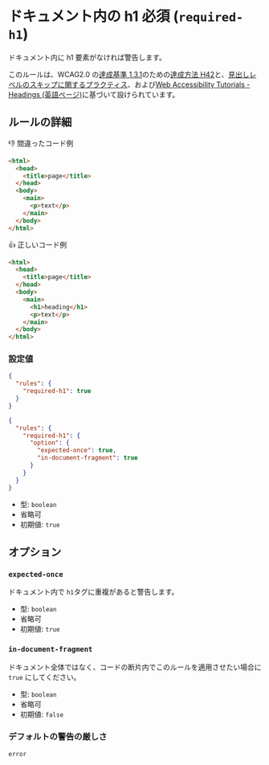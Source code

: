 # ドキュメント内の h1 必須 (`required-h1`)

ドキュメント内に h1 要素がなければ警告します。

このルールは、WCAG2.0 の[達成基準 1.3.1](https://waic.jp/docs/WCAG20/Overview.html#content-structure-separation-programmatic)のための[達成方法 H42](https://waic.jp/docs/WCAG-TECHS/H42.html)と、[見出しレベルのスキップに関するプラクティス](https://developer.mozilla.org/ja/docs/Web/HTML/Element/Heading_Elements#Accessibility_concerns)、および[Web Accessibility Tutorials - Headings (英語ページ)](https://www.w3.org/WAI/tutorials/page-structure/headings/)に基づいて設けられています。

## ルールの詳細

👎 間違ったコード例

```html
<html>
  <head>
    <title>page</title>
  </head>
  <body>
    <main>
      <p>text</p>
    </main>
  </body>
</html>
```

👍 正しいコード例

```html
<html>
  <head>
    <title>page</title>
  </head>
  <body>
    <main>
      <h1>heading</h1>
      <p>text</p>
    </main>
  </body>
</html>
```

### 設定値

```json
{
  "rules": {
    "required-h1": true
  }
}
```

```json
{
  "rules": {
    "required-h1": {
      "option": {
        "expected-once": true,
        "in-document-fragment": true
      }
    }
  }
}
```

- 型: `boolean`
- 省略可
- 初期値: `true`

## オプション

### `expected-once`

ドキュメント内で `h1`タグに重複があると警告します。

- 型: `boolean`
- 省略可
- 初期値: `true`

### `in-document-fragment`

ドキュメント全体ではなく、コードの断片内でこのルールを適用させたい場合に `true` にしてください。

- 型: `boolean`
- 省略可
- 初期値: `false`

### デフォルトの警告の厳しさ

`error`
